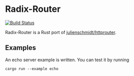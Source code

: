 # Radix-Router
[![Build Status](https://travis-ci.org/SunDoge/radix-router.svg?branch=master)](https://travis-ci.org/SunDoge/radix-router)

Radix-Router is a Rust port of [julienschmidt/httprouter](https://github.com/julienschmidt/httprouter).

## Examples
An echo server example is written. You can test it by running
```
cargo run --example echo
```
